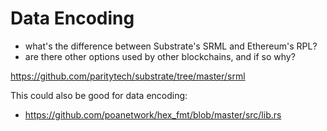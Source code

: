 # Data Encoding
- what's the difference between Substrate's SRML and Ethereum's RPL?
- are there other options used by other blockchains, and if so why?

https://github.com/paritytech/substrate/tree/master/srml

This could also be good for data encoding:
- https://github.com/poanetwork/hex_fmt/blob/master/src/lib.rs
